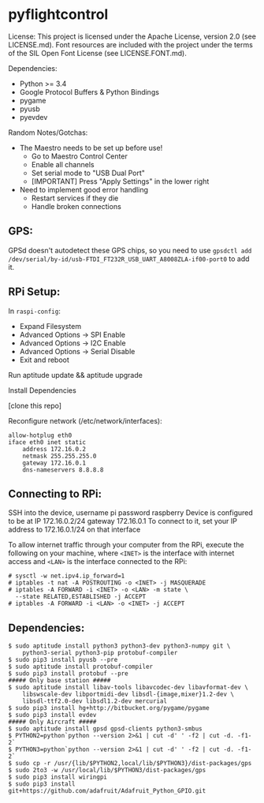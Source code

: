 pyflightcontrol
===============

License:  This project is licensed under the Apache License, version
2.0 (see LICENSE.md).  Font resources are included with the project
under the terms of the SIL Open Font License (see LICENSE.FONT.md).

Dependencies:

 - Python >= 3.4
 - Google Protocol Buffers & Python Bindings
 - pygame
 - pyusb
 - pyevdev

Random Notes/Gotchas:

 - The Maestro needs to be set up before use!
   - Go to Maestro Control Center
   - Enable all channels
   - Set serial mode to "USB Dual Port"
   - [IMPORTANT] Press "Apply Settings" in the lower right
 - Need to implement good error handling
   - Restart services if they die
   - Handle broken connections

GPS:
----------

GPSd doesn't autodetect these GPS chips, so you need to use
``gpsdctl add /dev/serial/by-id/usb-FTDI_FT232R_USB_UART_A8008ZLA-if00-port0``
to add it.

RPi Setup:
------------

In ``raspi-config``:
 - Expand Filesystem
 - Advanced Options -> SPI Enable
 - Advanced Options -> I2C Enable
 - Advanced Options -> Serial Disable
 - Exit and reboot

Run aptitude update && aptitude upgrade

Install Dependencies

[clone this repo]

Reconfigure network (/etc/network/interfaces):

    allow-hotplug eth0
    iface eth0 inet static
        address 172.16.0.2
        netmask 255.255.255.0
        gateway 172.16.0.1
        dns-nameservers 8.8.8.8

Connecting to RPi:
-------------------

SSH into the device, username pi password raspberry
Device is configured to be at IP 172.16.0.2/24 gateway 172.16.0.1
To connect to it, set your IP address to 172.16.0.1/24 on that interface

To allow internet traffic through your computer from the RPi, execute
the following on your machine, where ``<INET>`` is the interface with
internet access and ``<LAN>`` is the interface connected to the RPi:

    # sysctl -w net.ipv4.ip_forward=1
    # iptables -t nat -A POSTROUTING -o <INET> -j MASQUERADE
    # iptables -A FORWARD -i <INET> -o <LAN> -m state \
      --state RELATED,ESTABLISHED -j ACCEPT
    # iptables -A FORWARD -i <LAN> -o <INET> -j ACCEPT


Dependencies:
--------------

    $ sudo aptitude install python3 python3-dev python3-numpy git \
        python3-serial python3-pip protobuf-compiler
    $ sudo pip3 install pyusb --pre
    $ sudo aptitude install protobuf-compiler
    $ sudo pip3 install protobuf --pre
    ##### Only base station #####
    $ sudo aptitude install libav-tools libavcodec-dev libavformat-dev \
        libswscale-dev libportmidi-dev libsdl-{image,mixer}1.2-dev \
        libsdl-ttf2.0-dev libsdl1.2-dev mercurial
    $ sudo pip3 install hg+http://bitbucket.org/pygame/pygame
    $ sudo pip3 install evdev
    ##### Only Aircraft #####
    $ sudo aptitude install gpsd gpsd-clients python3-smbus
    $ PYTHON2=python`python --version 2>&1 | cut -d' ' -f2 | cut -d. -f1-2`
    $ PYTHON3=python`python --version 2>&1 | cut -d' ' -f2 | cut -d. -f1-2`
    $ sudo cp -r /usr/{lib/$PYTHON2,local/lib/$PYTHON3}/dist-packages/gps
    $ sudo 2to3 -w /usr/local/lib/$PYTHON3/dist-packages/gps
    $ sudo pip3 install wiringpi
    $ sudo pip3 install git+https://github.com/adafruit/Adafruit_Python_GPIO.git

